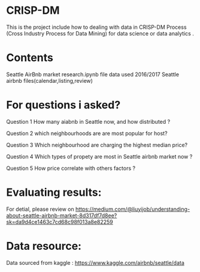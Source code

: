 # CRISP-DM
This is the project include how to dealing with data in CRISP-DM Process (Cross Industry Process for Data Mining) for data science or data analytics .  
# Contents
Seattle AirBnb market research.ipynb file 
data used 2016/2017 Seattle airbnb files(calendar,listing,review)
# For questions i asked? 

Question 1  How many aiabnb in Seattle now, and how distributed ? 

Question 2  which neighbourhoods are are most popular for host?

Question 3  Which neighbourhood are charging the highest median price?

Question 4  Which types of propety are most in Seattle airbnb market now ? 

Question 5  How price correlate with others factors ?

# Evaluating results:  
For detial, please review on https://medium.com/@liuyijob/understanding-about-seattle-airbnb-market-8d317df7d8ee?sk=da9d4ce1463c7cd68c98f013a8e82259
# Data resource:
Data sourced from kaggle : https://www.kaggle.com/airbnb/seattle/data
